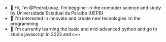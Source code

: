 - 👋 Hi, I'm @PedroLuvaz, I'm begginer in the computer science and study by Universidade Estadual da Paraíba (UEPB)
- 👀 I'm interested in innovate and create new tecnologies im the programming
- 🌱 I'm currently learning the basic and mid-advanced python and go to studie javascript in 2023 and c++

<!---
PedroLuvaz/PedroLuvaz is a ✨ special ✨ repository because its `README.md` (this file) appears on your GitHub profile.
You can click the Preview link to take a look at your changes.
--->
